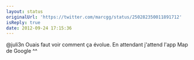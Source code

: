 ```yaml
---
layout: status
originalUrl: 'https://twitter.com/marcgg/status/250282350011891712'
isReply: true
date: 2012-09-24 17:15:36
---
```


@juli3n Ouais faut voir comment ça évolue. En attendant j'attend l'app Map de Google ^^
